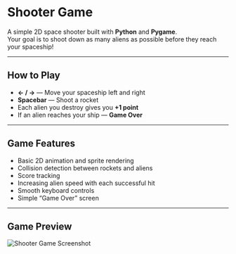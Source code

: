 # Shooter Game

A simple 2D space shooter built with **Python** and **Pygame**.  
Your goal is to shoot down as many aliens as possible before they reach your spaceship!

---

## How to Play

- **← / →** — Move your spaceship left and right  
- **Spacebar** — Shoot a rocket  
- Each alien you destroy gives you **+1 point**
- If an alien reaches your ship — **Game Over**

---

## Game Features

- Basic 2D animation and sprite rendering  
- Collision detection between rockets and aliens  
- Score tracking  
- Increasing alien speed with each successful hit  
- Smooth keyboard controls  
- Simple “Game Over” screen  

---

## Game Preview

![Shooter Game Screenshot](images/screenshot.png)

